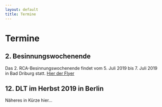 ```yaml
---
layout: default
title: Termine
---
```

# Termine

## 2. Besinnungswochenende

Das 2. RCA-Besinnungswochenende findet vom 5. Juli 2019 bis  7. Juli 2019 in Bad Driburg statt. [Hier der Flyer](/files/RCA_Besinnungswochenende2019.pdf)

## 12. DLT im Herbst 2019 in Berlin

Näheres in Kürze hier...
